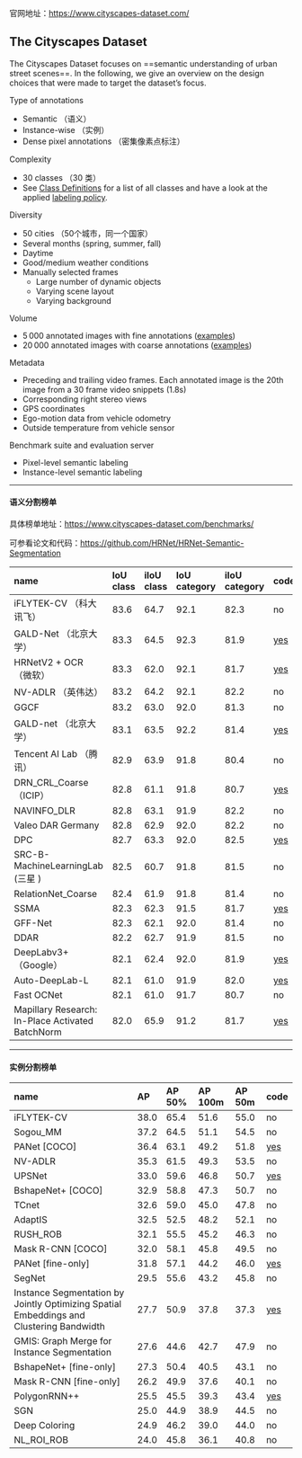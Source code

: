 官网地址：https://www.cityscapes-dataset.com/ 

## The Cityscapes Dataset

The Cityscapes Dataset focuses on ==semantic understanding of urban street scenes==. In the following, we give an overview on the design choices that were made to target the dataset’s focus.

Type of annotations

- Semantic （语义）
- Instance-wise （实例）
- Dense pixel annotations （密集像素点标注）

Complexity

- 30 classes  （30 类）
- See [Class Definitions](https://www.cityscapes-dataset.com/dataset-overview/#class-definitions) for a list of all classes and have a look at the applied [labeling policy](https://www.cityscapes-dataset.com/dataset-overview/#labeling-policy).

Diversity

- 50 cities （50个城市，同一个国家）
- Several months (spring, summer, fall)
- Daytime
- Good/medium weather conditions
- Manually selected frames
  - Large number of dynamic objects
  - Varying scene layout
  - Varying background

Volume

- 5 000 annotated images with fine annotations ([examples](https://www.cityscapes-dataset.com/examples/#fine-annotations))
- 20 000 annotated images with coarse annotations ([examples](https://www.cityscapes-dataset.com/examples/#coarse-annotations))

Metadata

- Preceding and trailing video frames. Each annotated image is the 20th image from a 30 frame video snippets (1.8s)
- Corresponding right stereo views
- GPS coordinates
- Ego-motion data from vehicle odometry
- Outside temperature from vehicle sensor

Benchmark suite and evaluation server

- Pixel-level semantic labeling
- Instance-level semantic labeling

----------------

#### 语义分割榜单

具体榜单地址：https://www.cityscapes-dataset.com/benchmarks/

可参看论文和代码：https://github.com/HRNet/HRNet-Semantic-Segmentation

| name                                             | IoU class | iIoU class | IoU category | iIoU category | code                                                         |
| :----------------------------------------------- | :-------- | :--------- | :----------- | :------------ | :----------------------------------------------------------- |
| iFLYTEK-CV （科大讯飞）                          | 83.6      | 64.7       | 92.1         | 82.3          | no                                                           |
| GALD-Net （北京大学）                            | 83.3      | 64.5       | 92.3         | 81.9          | [yes](https://github.com/lxtGH/GALD-Net)                     |
| HRNetV2 + OCR （微软）                           | 83.3      | 62.0       | 92.1         | 81.7          | [yes](https://github.com/HRNet)                              |
| NV-ADLR （英伟达）                               | 83.2      | 64.2       | 92.1         | 82.2          | no                                                           |
| GGCF                                             | 83.2      | 63.0       | 92.0         | 81.3          | no                                                           |
| GALD-net  （北京大学）                           | 83.1      | 63.5       | 92.2         | 81.4          | [yes](https://github.com/lxtGH/GALD_net)                     |
| Tencent AI Lab （腾讯）                          | 82.9      | 63.9       | 91.8         | 80.4          | no                                                           |
| DRN_CRL_Coarse （ICIP）                          | 82.8      | 61.1       | 91.8         | 80.7          | [yes](https://github.com/zhuangyqin/DRN.git)                 |
| NAVINFO_DLR                                      | 82.8      | 63.1       | 91.9         | 82.2          | no                                                           |
| Valeo DAR Germany                                | 82.8      | 62.9       | 92.0         | 82.2          | no                                                           |
| DPC                                              | 82.7      | 63.3       | 92.0         | 82.5          | [yes](https://github.com/tensorflow/models/tree/master/research/deeplab) |
| SRC-B-MachineLearningLab (三星 )                 | 82.5      | 60.7       | 91.8         | 81.5          | no                                                           |
| RelationNet_Coarse                               | 82.4      | 61.9       | 91.8         | 81.4          | no                                                           |
| SSMA                                             | 82.3      | 62.3       | 91.5         | 81.7          | [yes](http://deepscene.cs.uni-freiburg.de/)                  |
| GFF-Net                                          | 82.3      | 62.1       | 92.0         | 81.4          | no                                                           |
| DDAR                                             | 82.2      | 62.7       | 91.9         | 81.5          | no                                                           |
| DeepLabv3+ （Google）                            | 82.1      | 62.4       | 92.0         | 81.9          | [yes](https://github.com/tensorflow/models/tree/master/research/deeplab) |
| Auto-DeepLab-L                                   | 82.1      | 61.0       | 91.9         | 82.0          | [yes](https://github.com/tensorflow/models/tree/master/research/deeplab) |
| Fast OCNet                                       | 82.1      | 61.0       | 91.7         | 80.7          | no                                                           |
| Mapillary Research: In-Place Activated BatchNorm | 82.0      | 65.9       | 91.2         | 81.7          | [yes](https://github.com/mapillary/inplace_abn)              |

---

#### 实例分割榜单

| name                                                         | AP   | AP 50% | AP 100m | AP 50m | code                                                  |
| :----------------------------------------------------------- | :--- | :----- | :------ | :----- | :---------------------------------------------------- |
| iFLYTEK-CV                                                   | 38.0 | 65.4   | 51.6    | 55.0   | no                                                    |
| Sogou_MM                                                     | 37.2 | 64.5   | 51.1    | 54.5   | no                                                    |
| PANet [COCO]                                                 | 36.4 | 63.1   | 49.2    | 51.8   | [yes](https://github.com/ShuLiu1993/PANet)            |
| NV-ADLR                                                      | 35.3 | 61.5   | 49.3    | 53.5   | no                                                    |
| UPSNet                                                       | 33.0 | 59.6   | 46.8    | 50.7   | [yes](https://github.com/uber-research/UPSNet)        |
| BshapeNet+ [COCO]                                            | 32.9 | 58.8   | 47.3    | 50.7   | no                                                    |
| TCnet                                                        | 32.6 | 59.0   | 45.0    | 47.8   | no                                                    |
| AdaptIS                                                      | 32.5 | 52.5   | 48.2    | 52.1   | no                                                    |
| RUSH_ROB                                                     | 32.1 | 55.5   | 45.2    | 46.3   | no                                                    |
| Mask R-CNN [COCO]                                            | 32.0 | 58.1   | 45.8    | 49.5   | no                                                    |
| PANet [fine-only]                                            | 31.8 | 57.1   | 44.2    | 46.0   | [yes](https://github.com/ShuLiu1993/PANet)            |
| SegNet                                                       | 29.5 | 55.6   | 43.2    | 45.8   | no                                                    |
| Instance Segmentation by Jointly Optimizing Spatial Embeddings and Clustering Bandwidth | 27.7 | 50.9   | 37.8    | 37.3   | [yes](https://github.com/davyneven/SpatialEmbeddings) |
| GMIS: Graph Merge for Instance Segmentation                  | 27.6 | 44.6   | 42.7    | 47.9   | no                                                    |
| BshapeNet+ [fine-only]                                       | 27.3 | 50.4   | 40.5    | 43.1   | no                                                    |
| Mask R-CNN [fine-only]                                       | 26.2 | 49.9   | 37.6    | 40.1   | no                                                    |
| PolygonRNN++                                                 | 25.5 | 45.5   | 39.3    | 43.4   | [yes](http://www.cs.toronto.edu/polyrnn/)             |
| SGN                                                          | 25.0 | 44.9   | 38.9    | 44.5   | no                                                    |
| Deep Coloring                                                | 24.9 | 46.2   | 39.0    | 44.0   | no                                                    |
| NL_ROI_ROB                                                   | 24.0 | 45.8   | 36.1    | 40.8   | no                                                    |